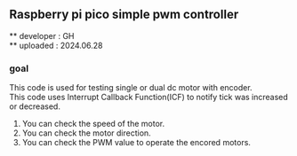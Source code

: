 ## Raspberry pi pico simple pwm controller

** developer : GH  
** uploaded : 2024.06.28  

### goal  

This code is used for testing single or dual dc motor with encoder.  
This code uses Interrupt Callback Function(ICF) to notify tick was increased or decreased.

1. You can check the speed of the motor.  
2. You can check the motor direction.  
3. You can check the PWM value to operate the encored motors.  
